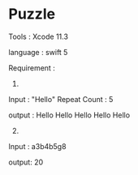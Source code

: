 # Puzzle


Tools : Xcode 11.3

language : swift 5

Requirement :

1. 
Input : "Hello" Repeat Count : 5

output : Hello Hello Hello Hello Hello


2. 
Input : a3b4b5g8

output: 20
